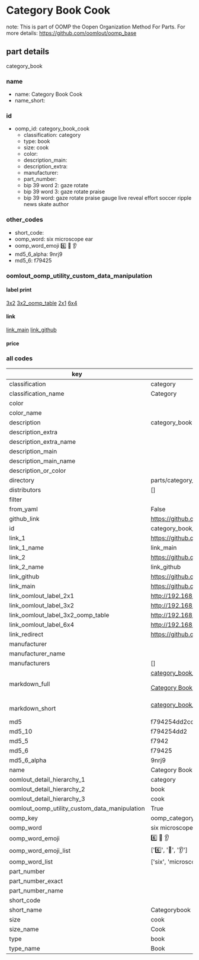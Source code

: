 # Category Book Cook  

note: This is part of OOMP the Oopen Organization Method For Parts. For more details: https://github.com/oomlout/oomp_base

##  part details
  



category_book



### name
* name: Category Book Cook
* name_short: 
### id
* oomp_id: category_book_cook
  * classification: category
  * type: book
  * size: cook
  * color: 
  * description_main: 
  * description_extra: 
  * manufacturer: 
  * part_number: 
  * bip 39 word 2: gaze rotate
  * bip 39 word 3: gaze rotate praise
  * bip 39 word: gaze rotate praise gauge live reveal effort soccer ripple news skate author

### other_codes
* short_code: 
* oomp_word: six microscope ear
* oomp_word_emoji :six: :microscope: :ear:
* md5_6_alpha: 9nrj9
* md5_6: f79425






### oomlout_oomp_utility_custom_data_manipulation
#### label print
[3x2](http://192.168.1.245:1112/?label=oomp%209nrj9)
[3x2_oomp_table](http://192.168.1.108:1112/?label=oomp%209nrj9)
[2x1](http://192.168.1.242:1112/?label=oomp%209nrj9)
[6x4](http://192.168.1.55:1112/?label=oomp%209nrj9)    

#### link

[link_main](https://github.com/oomlout/oomlout_oomp_version_1_messy/tree/main/parts/category_book_cook) [link_github](https://github.com/oomlout/oomlout_oomp_version_1_messy/tree/main/parts/category_book_cook)                             

#### price







### all codes 
| key | value |  
| --- | --- |  
| classification | category |  
| classification_name | Category |  
| color |  |  
| color_name |  |  
| description | category_book |  
| description_extra |  |  
| description_extra_name |  |  
| description_main |  |  
| description_main_name |  |  
| description_or_color |   |  
| directory | parts/category_book_cook |  
| distributors | [] |  
| filter |  |  
| from_yaml | False |  
| github_link | https://github.com/oomlout/oomlout_oomp_part_src/tree/main/parts/category_book_cook |  
| id | category_book_cook |  
| link_1 | https://github.com/oomlout/oomlout_oomp_version_1_messy/tree/main/parts/category_book_cook |  
| link_1_name | link_main |  
| link_2 | https://github.com/oomlout/oomlout_oomp_version_1_messy/tree/main/parts/category_book_cook |  
| link_2_name | link_github |  
| link_github | https://github.com/oomlout/oomlout_oomp_version_1_messy/tree/main/parts/category_book_cook |  
| link_main | https://github.com/oomlout/oomlout_oomp_version_1_messy/tree/main/parts/category_book_cook |  
| link_oomlout_label_2x1 | http://192.168.1.242:1112/?label=oomp%209nrj9 |  
| link_oomlout_label_3x2 | http://192.168.1.245:1112/?label=oomp%209nrj9 |  
| link_oomlout_label_3x2_oomp_table | http://192.168.1.108:1112/?label=oomp%209nrj9 |  
| link_oomlout_label_6x4 | http://192.168.1.55:1112/?label=oomp%209nrj9 |  
| link_redirect | https://github.com/oomlout/oomlout_oomp_version_1_messy/tree/main/parts/category_book_cook |  
| manufacturer |  |  
| manufacturer_name |  |  
| manufacturers | [] |  
| markdown_full | [category_book_cook](none)<br>[](none)<br>[Category Book Cook](none)<br><br> |  
| markdown_short | [category_book_cook](none)<br><br> |  
| md5 | f794254dd2cdc8d6e1c15609532f0b05 |  
| md5_10 | f794254dd2 |  
| md5_5 | f7942 |  
| md5_6 | f79425 |  
| md5_6_alpha | 9nrj9 |  
| name | Category Book Cook |  
| oomlout_detail_hierarchy_1 | category |  
| oomlout_detail_hierarchy_2 | book |  
| oomlout_detail_hierarchy_3 | cook |  
| oomlout_oomp_utility_custom_data_manipulation | True |  
| oomp_key | oomp_category_book_cook |  
| oomp_word | six microscope ear |  
| oomp_word_emoji | :six: :microscope: :ear: |  
| oomp_word_emoji_list | [':six:', ':microscope:', ':ear:'] |  
| oomp_word_list | ['six', 'microscope', 'ear'] |  
| part_number |  |  
| part_number_exact |  |  
| part_number_name |  |  
| short_code |  |  
| short_name | Categorybook |  
| size | cook |  
| size_name | Cook |  
| type | book |  
| type_name | Book |  
